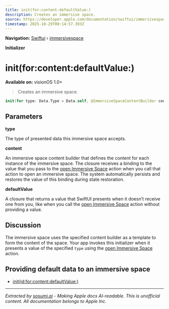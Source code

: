 ```yaml
---
title: init(for:content:defaultValue:)
description: Creates an immersive space.
source: https://developer.apple.com/documentation/swiftui/immersivespace/init(for:content:defaultvalue:)
timestamp: 2025-10-29T00:14:57.393Z
---
```


**Navigation:** [Swiftui](/documentation/swiftui) › [immersivespace](/documentation/swiftui/immersivespace)

**Initializer**

# init(for:content:defaultValue:)

**Available on:** visionOS 1.0+

> Creates an immersive space.

```swift
init(for type: Data.Type = Data.self, @ImmersiveSpaceContentBuilder content: @escaping (Binding<Data>) -> Content, defaultValue: @escaping () -> Data)
```

## Parameters

**type**

The type of presented data this immersive space accepts.



**content**

An immersive space content builder that defines the content for each instance of the immersive space. The closure receives a binding to the value that you pass to the [open Immersive Space](/documentation/swiftui/environmentvalues/openimmersivespace) action when you call that action to open an immersive space. The system automatically persists and restores the value of this binding during state restoration.



**defaultValue**

A closure that returns a value that SwiftUI presents when it doesn’t receive one from you, like when you call the [open Immersive Space](/documentation/swiftui/environmentvalues/openimmersivespace) action without providing a value.



## Discussion

The immersive space uses the specified content builder as a template to form the content of the space. Your app invokes this initializer when it presents a value of the specified `type` using the [open Immersive Space](/documentation/swiftui/environmentvalues/openimmersivespace) action.

## Providing default data to an immersive space

- [init(id:for:content:defaultValue:)](/documentation/swiftui/immersivespace/init(id:for:content:defaultvalue:))

---

*Extracted by [sosumi.ai](https://sosumi.ai) - Making Apple docs AI-readable.*
*This is unofficial content. All documentation belongs to Apple Inc.*
